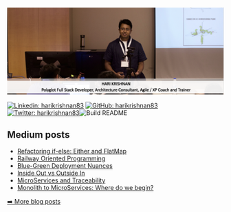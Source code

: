 <p><img src="https://github.com/harikrishnan83/harikrishnan83/blob/master/profile_banner.png" alt="Banner"></p>
<p><a href="https://www.linkedin.com/in/harikrishnan83/"><img src="https://img.shields.io/badge/-harikrishnan83-blue?style=flat-square&amp;logo=Linkedin&amp;logoColor=white&amp;link=https://www.linkedin.com/in/harikrishnan83/" alt="Linkedin: harikrishnan83"></a> <a href="https://github.com/harikrishnan83"><img src="https://img.shields.io/github/followers/harikrishnan83?label=follow&amp;style=social" alt="GitHub: harikrishnan83"></a> <a href="https://twitter.com/harikrishnan83"><img src="https://img.shields.io/twitter/follow/harikrishnan83?style=social" alt="Twitter: harikrishnan83"></a><img src="https://github.com/harikrishnan83/harikrishnan83/workflows/Build%20README/badge.svg" alt="Build README"></p>
<h2>Medium posts</h2>
  <ul>
    <li><a href=https://medium.com/polarizertech/refactoring-if-else-either-and-flatmap-4f1ca9076664?source=rss-7af1235c6353------2>Refactoring if-else: Either and FlatMap</a></li><li><a href=https://medium.com/polarizertech/railway-oriented-programming-dd74dbf0dfae?source=rss-7af1235c6353------2>Railway Oriented Programming</a></li><li><a href=https://medium.com/polarizertech/blue-green-deployment-nuances-38cf52318814?source=rss-7af1235c6353------2>Blue-Green Deployment Nuances</a></li><li><a href=https://medium.com/polarizertech/inside-out-vs-outside-in-fcf56919a512?source=rss-7af1235c6353------2>Inside Out vs Outside In</a></li><li><a href=https://medium.com/@harikrishnan/thanks-shashwat-45a909d5c1ff?source=rss-7af1235c6353------2>MicroServices and Traceability</a></li><li><a href=https://medium.com/polarizertech/monolith-to-microservices-where-do-we-begin-2bbf95fa5938?source=rss-7af1235c6353------2>Monolith to MicroServices: Where do we begin?</a></li>
  </ul>
<p><a href="https://medium.com/polarizertech">➡️ More blog posts</a></p>

<!-- <script type="text/javascript" src="https://sessionize.com/api/speaker/events/e288bcf1-ac51-4e60-be2e-236b225190f0/1x0x3fb393x"></script> -->
